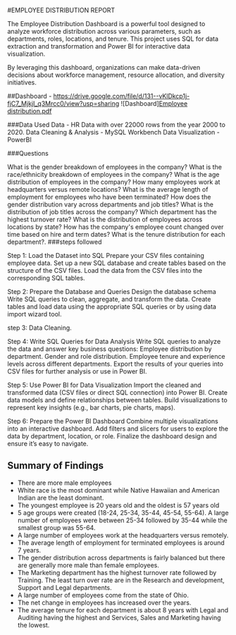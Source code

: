 #EMPLOYEE DISTRIBUTION REPORT

The Employee Distribution Dashboard is a powerful tool designed to analyze workforce distribution across various parameters, such as departments, roles, locations, and tenure. This project uses SQL for data extraction and transformation and Power BI for interactive data visualization.

By leveraging this dashboard, organizations can make data-driven decisions about workforce management, resource allocation, and diversity initiatives.

##Dashboard - https://drive.google.com/file/d/131--vKlDkcp1j-fjC7_MjkjI_q3Mrcc0/view?usp=sharing
![Dashboard][Employee distribution.pdf](https://github.com/user-attachments/files/18260586/Employee.distribution.pdf)


###Data Used Data - HR Data with over 22000 rows from the year 2000 to 2020. Data Cleaning & Analysis - MySQL Workbench Data Visualization - PowerBI

###Questions

What is the gender breakdown of employees in the company?
What is the race/ethnicity breakdown of employees in the company?
What is the age distribution of employees in the company?
How many employees work at headquarters versus remote locations?
What is the average length of employment for employees who have been terminated?
How does the gender distribution vary across departments and job titles?
What is the distribution of job titles across the company?
Which department has the highest turnover rate?
What is the distribution of employees across locations by state?
How has the company's employee count changed over time based on hire and term dates?
What is the tenure distribution for each department?.
###steps followed

Step 1: Load the Dataset into SQL Prepare your CSV files containing employee data. Set up a new SQL database and create tables based on the structure of the CSV files. Load the data from the CSV files into the corresponding SQL tables.

Step 2: Prepare the Database and Queries Design the database schema Write SQL queries to clean, aggregate, and transform the data. Create tables and load data using the appropriate SQL queries or by using data import wizard tool.

step 3: Data Cleaning.


Step 4: Write SQL Queries for Data Analysis Write SQL queries to analyze the data and answer key business questions: Employee distribution by department. Gender and role distribution. Employee tenure and experience levels across different departments. Export the results of your queries into CSV files for further analysis or use in Power BI.

Step 5: Use Power BI for Data Visualization Import the cleaned and transformed data (CSV files or direct SQL connection) into Power BI. Create data models and define relationships between tables. Build visualizations to represent key insights (e.g., bar charts, pie charts, maps).

Step 6: Prepare the Power BI Dashboard Combine multiple visualizations into an interactive dashboard. Add filters and slicers for users to explore the data by department, location, or role. Finalize the dashboard design and ensure it’s easy to navigate.
## Summary of Findings
 - There are more male employees
 - White race is the most dominant while Native Hawaiian and American Indian are the least dominant.
 - The youngest employee is 20 years old and the oldest is 57 years old
 - 5 age groups were created (18-24, 25-34, 35-44, 45-54, 55-64). A large number of employees were between 25-34 followed by 35-44 while the smallest group was 55-64.
 - A large number of employees work at the headquarters versus remotely.
 - The average length of employment for terminated employees is around 7 years.
 - The gender distribution across departments is fairly balanced but there are generally more male than female employees.
 - The Marketing department has the highest turnover rate followed by Training. The least turn over rate are in the Research and development, Support and Legal departments.
 - A large number of employees come from the state of Ohio.
 - The net change in employees has increased over the years.
- The average tenure for each department is about 8 years with Legal and Auditing having the highest and Services, Sales and Marketing having the lowest.
